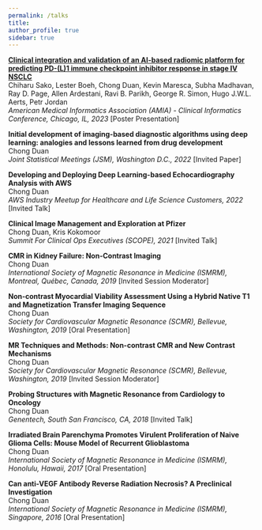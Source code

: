 ```yaml
---
permalink: /talks
title: 
author_profile: true
sidebar: true
---
```

**[Clinical integration and validation of an AI-based radiomic platform for predicting PD-(L)1 immune checkpoint inhibitor response in stage IV NSCLC](../files/2023_AMIA_OncAI_Pfizer.pdf)**  
Chiharu Sako, Lester Boeh, Chong Duan, Kevin Maresca, Subha Madhavan, Ray D. Page, Allen Ardestani, Ravi B. Parikh, George R. Simon, Hugo J.W.L. Aerts, Petr Jordan  
_American Medical Informatics Association (AMIA) - Clinical Informatics Conference, Chicago, IL, 2023_ [Poster Presentation]

**Initial development of imaging-based diagnostic algorithms using deep learning: analogies and lessons learned from drug development**  
Chong Duan  
_Joint Statistical Meetings (JSM), Washington D.C., 2022_ [Invited Paper]

**Developing and Deploying Deep Learning-based Echocardiography Analysis with AWS**  
Chong Duan  
_AWS Industry Meetup for Healthcare and Life Science Customers, 2022_ [Invited Talk]

**Clinical Image Management and Exploration at Pfizer**  
Chong Duan, Kris Kokomoor  
_Summit For Clinical Ops Executives (SCOPE), 2021_ [Invited Talk]

**CMR in Kidney Failure: Non-Contrast Imaging**  
Chong Duan  
_International Society of Magnetic Resonance in Medicine (ISMRM), Montreal, Québec, Canada, 2019_ [Invited Session Moderator]  

**Non-contrast Myocardial Viability Assessment Using a Hybrid Native T1 and Magnetization Transfer Imaging Sequence**  
Chong Duan  
_Society for Cardiovascular Magnetic Resonance (SCMR), Bellevue, Washington, 2019_ [Oral Presentation]

**MR Techniques and Methods: Non-contrast CMR and New Contrast Mechanisms**  
Chong Duan  
_Society for Cardiovascular Magnetic Resonance (SCMR), Bellevue, Washington, 2019_ [Invited Session Moderator]  

**Probing Structures with Magnetic Resonance from Cardiology to Oncology**  
Chong Duan  
_Genentech, South San Francisco, CA, 2018_ [Invited Talk]

**Irradiated Brain Parenchyma Promotes Virulent Proliferation of Naive Glioma Cells: Mouse Model of Recurrent Glioblastoma**  
Chong Duan  
_International Society of Magnetic Resonance in Medicine (ISMRM), Honolulu, Hawaii, 2017_ [Oral Presentation]

**Can anti-VEGF Antibody Reverse Radiation Necrosis? A Preclinical Investigation**  
Chong Duan  
_International Society of Magnetic Resonance in Medicine (ISMRM), Singapore, 2016_ [Oral Presentation]  

